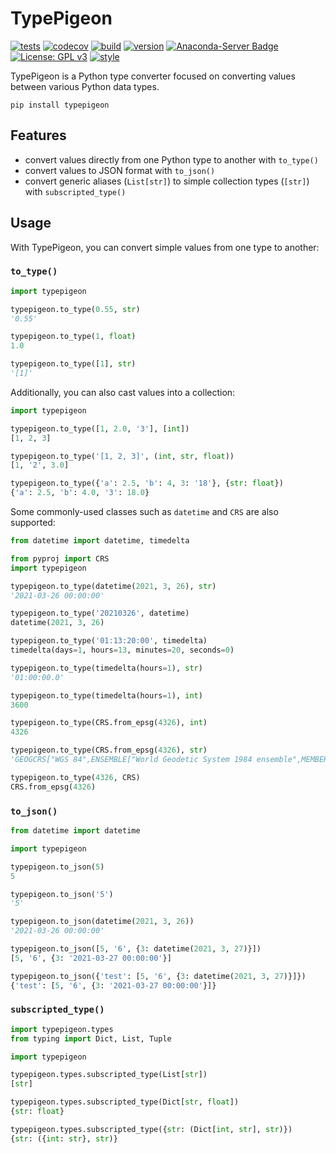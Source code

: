 # TypePigeon

[![tests](https://github.com/zacharyburnett/TypePigeon/workflows/tests/badge.svg)](https://github.com/zacharyburnett/TypePigeon/actions?query=workflow%3Atests)
[![codecov](https://codecov.io/gh/zacharyburnett/TypePigeon/branch/main/graph/badge.svg?token=4DwZePHp18)](https://codecov.io/gh/zacharyburnett/TypePigeon)
[![build](https://github.com/zacharyburnett/TypePigeon/workflows/build/badge.svg)](https://github.com/zacharyburnett/TypePigeon/actions?query=workflow%3Abuild)
[![version](https://img.shields.io/pypi/v/TypePigeon)](https://pypi.org/project/TypePigeon)
[![Anaconda-Server Badge](https://anaconda.org/conda-forge/typepigeon/badges/version.svg)](https://anaconda.org/conda-forge/typepigeon)
[![License: GPL v3](https://img.shields.io/badge/License-GPLv3-blue.svg)](https://www.gnu.org/licenses/gpl-3.0)
[![style](https://img.shields.io/badge/code%20style-black-000000.svg)](https://github.com/psf/black)

TypePigeon is a Python type converter focused on converting values between
various Python data types.

```shell
pip install typepigeon
```

## Features

- convert values directly from one Python type to another with `to_type()`
- convert values to JSON format with `to_json()`
- convert generic aliases (`List[str]`) to simple collection types (`[str]`)
  with `subscripted_type()`

## Usage

With TypePigeon, you can convert simple values from one type to another:

### `to_type()`

```python
import typepigeon

typepigeon.to_type(0.55, str)
'0.55'

typepigeon.to_type(1, float)
1.0

typepigeon.to_type([1], str)
'[1]'
```

Additionally, you can also cast values into a collection:

```python
import typepigeon

typepigeon.to_type([1, 2.0, '3'], [int])
[1, 2, 3]

typepigeon.to_type('[1, 2, 3]', (int, str, float))
[1, '2', 3.0]

typepigeon.to_type({'a': 2.5, 'b': 4, 3: '18'}, {str: float})
{'a': 2.5, 'b': 4.0, '3': 18.0}
```

Some commonly-used classes such as `datetime` and `CRS` are also supported:

```python
from datetime import datetime, timedelta

from pyproj import CRS
import typepigeon

typepigeon.to_type(datetime(2021, 3, 26), str)
'2021-03-26 00:00:00'

typepigeon.to_type('20210326', datetime)
datetime(2021, 3, 26)

typepigeon.to_type('01:13:20:00', timedelta)
timedelta(days=1, hours=13, minutes=20, seconds=0)

typepigeon.to_type(timedelta(hours=1), str)
'01:00:00.0'

typepigeon.to_type(timedelta(hours=1), int)
3600

typepigeon.to_type(CRS.from_epsg(4326), int)
4326

typepigeon.to_type(CRS.from_epsg(4326), str)
'GEOGCRS["WGS 84",ENSEMBLE["World Geodetic System 1984 ensemble",MEMBER["World Geodetic System 1984 (Transit)"],MEMBER["World Geodetic System 1984 (G730)"],MEMBER["World Geodetic System 1984 (G873)"],MEMBER["World Geodetic System 1984 (G1150)"],MEMBER["World Geodetic System 1984 (G1674)"],MEMBER["World Geodetic System 1984 (G1762)"],ELLIPSOID["WGS 84",6378137,298.257223563,LENGTHUNIT["metre",1]],ENSEMBLEACCURACY[2.0]],PRIMEM["Greenwich",0,ANGLEUNIT["degree",0.0174532925199433]],CS[ellipsoidal,2],AXIS["geodetic latitude (Lat)",north,ORDER[1],ANGLEUNIT["degree",0.0174532925199433]],AXIS["geodetic longitude (Lon)",east,ORDER[2],ANGLEUNIT["degree",0.0174532925199433]],USAGE[SCOPE["Horizontal component of 3D system."],AREA["World."],BBOX[-90,-180,90,180]],ID["EPSG",4326]]'

typepigeon.to_type(4326, CRS)
CRS.from_epsg(4326)
```

### `to_json()`

```python
from datetime import datetime

import typepigeon

typepigeon.to_json(5)
5

typepigeon.to_json('5')
'5'

typepigeon.to_json(datetime(2021, 3, 26))
'2021-03-26 00:00:00'

typepigeon.to_json([5, '6', {3: datetime(2021, 3, 27)}])
[5, '6', {3: '2021-03-27 00:00:00'}]

typepigeon.to_json({'test': [5, '6', {3: datetime(2021, 3, 27)}]})
{'test': [5, '6', {3: '2021-03-27 00:00:00'}]}
```

### `subscripted_type()`

```python
import typepigeon.types
from typing import Dict, List, Tuple

import typepigeon

typepigeon.types.subscripted_type(List[str])
[str]

typepigeon.types.subscripted_type(Dict[str, float])
{str: float}

typepigeon.types.subscripted_type({str: (Dict[int, str], str)})
{str: ({int: str}, str)}
```
